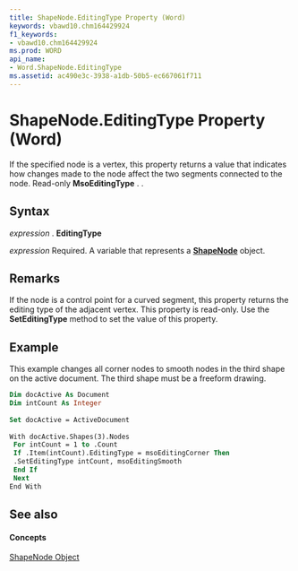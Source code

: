 ```yaml
---
title: ShapeNode.EditingType Property (Word)
keywords: vbawd10.chm164429924
f1_keywords:
- vbawd10.chm164429924
ms.prod: WORD
api_name:
- Word.ShapeNode.EditingType
ms.assetid: ac490e3c-3938-a1db-50b5-ec667061f711
---
```



# ShapeNode.EditingType Property (Word)

If the specified node is a vertex, this property returns a value that indicates how changes made to the node affect the two segments connected to the node. Read-only  **MsoEditingType** . .


## Syntax

 _expression_ . **EditingType**

 _expression_ Required. A variable that represents a **[ShapeNode](shapenode-object-word.md)** object.


## Remarks

If the node is a control point for a curved segment, this property returns the editing type of the adjacent vertex. This property is read-only. Use the  **SetEditingType** method to set the value of this property.


## Example

This example changes all corner nodes to smooth nodes in the third shape on the active document. The third shape must be a freeform drawing.


```vb
Dim docActive As Document 
Dim intCount As Integer 
 
Set docActive = ActiveDocument 
 
With docActive.Shapes(3).Nodes 
 For intCount = 1 to .Count 
 If .Item(intCount).EditingType = msoEditingCorner Then 
 .SetEditingType intCount, msoEditingSmooth 
 End If 
 Next 
End With
```


## See also


#### Concepts


[ShapeNode Object](shapenode-object-word.md)


